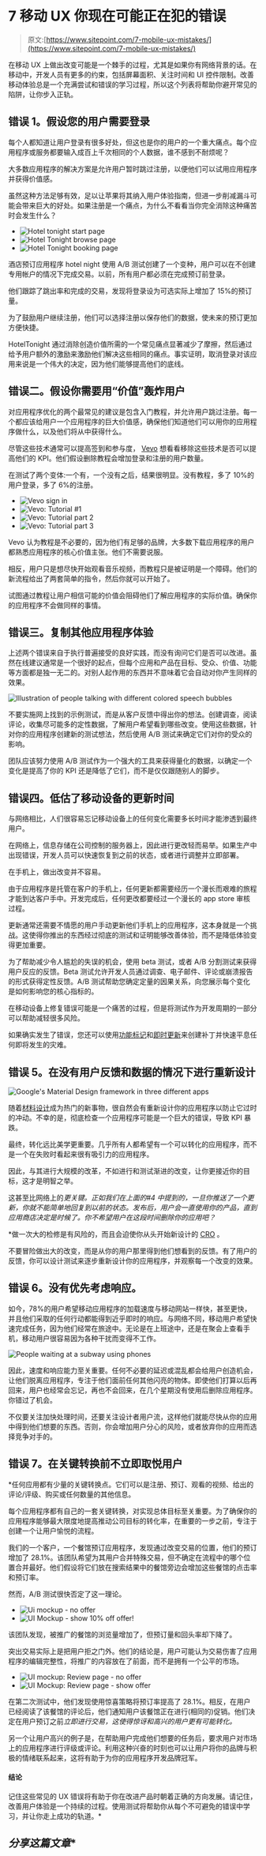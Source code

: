 # 7 移动 UX 你现在可能正在犯的错误

> 原文:[https://www.sitepoint.com/7-mobile-ux-mistakes/](https://www.sitepoint.com/7-mobile-ux-mistakes/)

在移动 UX 上做出改变可能是一个棘手的过程，尤其是如果你有网络背景的话。在移动中，开发人员有更多的约束，包括屏幕面积、关注时间和 UI 控件限制。改善移动体验总是一个充满尝试和错误的学习过程，所以这个列表将帮助你避开常见的陷阱，让你步入正轨。

## 错误 1。假设您的用户需要登录

每个人都知道让用户登录有很多好处，但这也是你的用户的一个重大痛点。每个应用程序或服务都要输入成百上千次相同的个人数据，谁不感到不耐烦呢？

大多数应用程序的解决方案是允许用户暂时跳过注册，以便他们可以试用应用程序并获得价值感。

虽然这种方法足够有效，足以让苹果将其纳入用户体验指南，但进一步削减漏斗可能会带来巨大的好处。如果注册是一个痛点，为什么不看看当你完全消除这种痛苦时会发生什么？

*   ![Hotel tonight start page](../Images/156c0df753102a9f3fd8ea3c6fb9d8f5.png)
*   ![Hotel Tonight browse page](../Images/ae8a4a35a416e3ec93d8974e3f2902b6.png)
*   ![Hotel Tonight booking page](../Images/f7fe00a4b9e1f36ac55769d47b5acf6a.png)

酒店预订应用程序 hotel night 使用 A/B 测试创建了一个变种，用户可以在不创建专用帐户的情况下完成交易。以前，所有用户都必须在完成预订前登录。

他们跟踪了跳出率和完成的交易，发现将登录设为可选实际上增加了 15%的预订量。

为了鼓励用户继续注册，他们可以选择注册以保存他们的数据，使未来的预订更加方便快捷。

HotelTonight 通过消除创造价值所需的一个常见痛点显著减少了摩擦，然后通过给予用户额外的激励来激励他们解决这些相同的痛点。事实证明，取消登录对该应用来说是一个伟大的决定，因为他们能够提高他们的底线。

## 错误二。假设你需要用“价值”轰炸用户

对应用程序优化的两个最常见的建议是包含入门教程，并允许用户跳过注册。每一个都应该给用户一个应用程序的巨大价值感，确保他们知道他们可以用你的应用程序做什么，以及他们将从中获得什么。

尽管这些技术通常可以提高签到和参与度， [Vevo](http://www.vevo.com/) 想看看移除这些技术是否可以提高他们的 KPI。他们假设删除教程会增加登录和注册的用户数量。

在测试了两个变体:一个有，一个没有之后，结果很明显。没有教程，多了 10%的用户登录，多了 6%的注册。

*   ![Vevo sign in](../Images/938b4d11c4bd9e6b3c4aaa9e79a6377e.png)
*   ![Vevo: Tutorial #1](../Images/5a81bca13309636ba48daf0271662ef1.png)
*   ![Vevo: Tutorial part 2](../Images/049dba94d30b666e350cfca1fa677d74.png)
*   ![Vevo: Tutorial part 3](../Images/fc23d9ce43562c92902e70685320a6c5.png)

Vevo 认为教程是不必要的，因为他们有足够的品牌，大多数下载应用程序的用户都熟悉应用程序的核心价值主张。他们不需要说服。

相反，用户只是想尽快开始观看音乐视频，而教程只是被证明是一个障碍。他们的新流程给出了两套简单的指令，然后你就可以开始了。

试图通过教程让用户相信可能的价值会阻碍他们了解应用程序的实际价值。确保你的应用程序不会做同样的事情。

## 错误三。复制其他应用程序体验

上述两个错误来自于执行普遍接受的良好实践，而没有询问它们是否可以改进。虽然在线建议通常是一个很好的起点，但每个应用和产品在目标、受众、价值、功能等方面都是独一无二的。对别人起作用的东西并不意味着它会自动对你产生同样的效果。

![Illustration of people talking with different colored speech bubbles](../Images/43e7921c1471c5d8a6d9c493e9fed818.png)

不要实施网上找到的示例测试，而是从客户反馈中得出你的想法。创建调查，阅读评论，收集尽可能多的定性数据，了解用户希望看到哪些改变。使用这些数据，针对你的应用程序创建新的测试想法，然后使用 A/B 测试来确定它们对你的受众的影响。

团队应该努力使用 A/B 测试作为一个强大的工具来获得量化的数据，以确定一个变化是提高了你的 KPI 还是降低了它们，而不是仅仅跟随别人的脚步。

## 错误四。低估了移动设备的更新时间

与网络相比，人们很容易忘记移动设备上的任何变化需要多长时间才能渗透到最终用户。

在网络上，信息存储在公司控制的服务器上，因此进行更改轻而易举。如果生产中出现错误，开发人员可以快速恢复到之前的状态，或者进行调整并立即部署。

在手机上，做出改变并不容易。

由于应用程序是托管在客户的手机上，任何更新都需要经历一个漫长而艰难的旅程才能到达客户手中。开发完成后，任何更改都要经过一个漫长的 app store 审核过程。

更新通常还需要不情愿的用户手动更新他们手机上的应用程序，这本身就是一个挑战。这使得你推出的东西经过彻底的测试和证明能够改善体验，而不是降低体验变得更加重要。

为了帮助减少令人尴尬的失误的机会，使用 beta 测试，或者 A/B 分割测试来获得用户反应的反馈。Beta 测试允许开发人员通过调查、电子邮件、评论或崩溃报告的形式获得定性反馈。A/B 测试帮助您确定定量的因果关系，向您展示每个变化是如何影响您的核心指标的。

在移动设备上修复错误可能是一个痛苦的过程，但是将测试作为开发周期的一部分可以帮助减轻很多风险。

如果确实发生了错误，您还可以使用[功能标记](http://www.apptimize.com/product?utm_source=Guest%20Blog&utm_medium=blogpost&utm_content=Mobile%20UX%20Mistakes&utm_campaign=Guest%20Post)和[即时更新](http://www.apptimize.com/product?utm_source=Guest%20Blog&utm_medium=blogpost&utm_content=Mobile%20UX%20Mistakes&utm_campaign=Guest%20Post)来创建补丁并快速平息任何即将发生的灾难。

## 错误 5。在没有用户反馈和数据的情况下进行重新设计

![Google's Material Design framework in three different apps](../Images/98c52b49c7af0464a0fa531379f717a5.png)

随着[材料设计](http://www.google.com/design/spec/material-design/introduction.html)成为热门的新事物，很自然会有重新设计你的应用程序以防止它过时的冲动。不幸的是，彻底检查一个应用程序可能是一个巨大的错误，导致 KPI 暴跌。

最终，转化远比美学更重要。几乎所有人都希望有一个可以转化的应用程序，而不是一个在失败时看起来很有吸引力的应用程序。

因此，与其进行大规模的改革，不如进行和测试渐进的改变，让你更接近你的目标，这才是明智之举。

这甚至比网络上的*更关键。正如我们在上面的#4 中提到的，一旦你推送了一个更新，你就不能简单地回复到以前的状态。发布后，用户会一直使用你的产品，直到应用商店决定是时候了。你不希望用户在这段时间删除你的应用吧？*

 *做一次大的检修是有风险的，而且会迫使你从头开始新设计的 [CRO](http://en.wikipedia.org/wiki/Conversion_rate_optimization) 。

不要冒险做出大的改变，而是从你的用户那里得到他们想看到的反馈。有了用户的反馈，你可以设计测试来逐步重新设计你的应用程序，并观察每一个改变的效果。

## 错误 6。没有优先考虑响应。

如今，78%的用户希望移动应用程序的加载速度与移动网站一样快，甚至更快，并且他们采取的任何行动都能得到近乎即时的响应。与网络不同，移动用户希望快速完成任务，因为他们经常在旅途中。无论是在上班途中，还是在聚会上查看手机，移动用户很容易因为各种干扰而变得不工作。

![People waiting at a subway using phones](../Images/5d3305515e227c6691d4db1cba415747.png)

因此，速度和响应能力至关重要。任何不必要的延迟或混乱都会给用户创造机会，让他们脱离应用程序，专注于他们面前任何其他闪亮的物体。即使他们打算以后再回来，用户也经常会忘记，再也不会回来，在几个星期没有使用后删除应用程序。你错过了机会。

不仅要关注加快处理时间，还要关注设计者用户流，这样他们就能尽快从你的应用中得到他们想要的东西。否则，你会增加用户分心的风险，或者放弃你的应用而选择竞争对手的。

## 错误 7。在关键转换前不立即取悦用户

 *任何应用都有少量的关键转换点。它们可以是注册、预订、观看的视频、给出的评论/评级、购买或任何数量的其他信息。

每个应用程序都有自己的一套关键转换，对实现总体目标至关重要。为了确保你的应用程序能够最大限度地提高推动公司目标的转化率，在重要的一步之前，专注于创建一个让用户愉悦的流程。

我们的一个客户，一个餐馆预订应用程序，发现通过改变交易的位置，他们的预订增加了 28.1%。该团队希望为其用户合并特殊交易，但不确定在流程中的哪个位置合并最好。他们假设将它们放在搜索结果中的餐馆旁边会增加这些餐馆的点击率和预订率。

然而，A/B 测试很快否定了这一理论。

*   ![Ui mockup - no offer](../Images/1ed07252a956f0757f942dc97d0500be.png)
*   ![UI Mockup - show 10% off offer!](../Images/3a70c48f2a2de0a1def1f755276724df.png)

该团队发现，被推广的餐馆的浏览量增加了，但预订量和回头率却下降了。

突出交易实际上是把用户拒之门外。他们的结论是，用户可能认为交易伤害了应用程序的编辑完整性，将推广的内容放在了前面，而不是拥有一个公平的市场。

*   ![UI mockup: Review page - no offer](../Images/704c2ea56cbbf3ec1244bd5397fb76ee.png)
*   ![UI Mockup: Review page - show offer](../Images/f797b98b02e0236570e4ca1738ca4fce.png)

在第二次测试中，他们发现使用惊喜策略将预订率提高了 28.1%。相反，在用户已经阅读了该餐馆的评论后，他们通知用户该餐馆正在进行(相同的)促销。他们决定在用户预订之前*立即进行交易，这使得惊讶和高兴的用户更有可能转化。*

另一个让用户高兴的例子是，在帮助用户完成他们想要的任务后，要求用户对市场上的应用程序进行评级或评论。利用这种兴奋的时刻也可以让用户将你的品牌与积极的情绪联系起来，这将有助于为你的应用程序开发品牌冠军。

#### 结论

记住这些常见的 UX 错误将有助于你在改进产品时朝着正确的方向发展。请记住，改善用户体验是一个持续的过程。使用测试将帮助你从每个不可避免的错误中学习，并让你走上成功的轨道。* 

## *分享这篇文章**